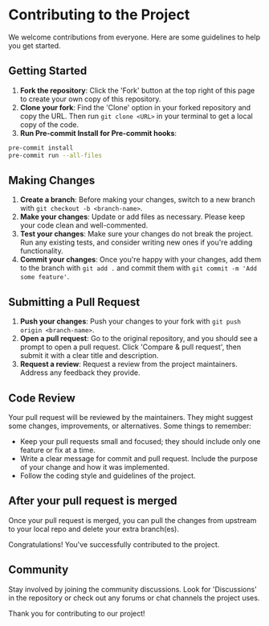 # Contributing to the Project

We welcome contributions from everyone. Here are some guidelines to help you get started.

## Getting Started

1. **Fork the repository**: Click the 'Fork' button at the top right of this page to create your own copy of this repository.
2. **Clone your fork**: Find the 'Clone' option in your forked repository and copy the URL. Then run `git clone <URL>` in your terminal to get a local copy of the code.
3. **Run Pre-commit Install for Pre-commit hooks**: 
```bash
pre-commit install
pre-commit run --all-files
```

## Making Changes

1. **Create a branch**: Before making your changes, switch to a new branch with `git checkout -b <branch-name>`.
2. **Make your changes**: Update or add files as necessary. Please keep your code clean and well-commented.
3. **Test your changes**: Make sure your changes do not break the project. Run any existing tests, and consider writing new ones if you're adding functionality.
4. **Commit your changes**: Once you're happy with your changes, add them to the branch with `git add .` and commit them with `git commit -m 'Add some feature'`.

## Submitting a Pull Request

1. **Push your changes**: Push your changes to your fork with `git push origin <branch-name>`.
2. **Open a pull request**: Go to the original repository, and you should see a prompt to open a pull request. Click 'Compare & pull request', then submit it with a clear title and description.
3. **Request a review**: Request a review from the project maintainers. Address any feedback they provide.

## Code Review

Your pull request will be reviewed by the maintainers. They might suggest some changes, improvements, or alternatives. Some things to remember:

- Keep your pull requests small and focused; they should include only one feature or fix at a time.
- Write a clear message for commit and pull request. Include the purpose of your change and how it was implemented.
- Follow the coding style and guidelines of the project.

## After your pull request is merged

Once your pull request is merged, you can pull the changes from upstream to your local repo and delete your extra branch(es).

Congratulations! You've successfully contributed to the project.

## Community

Stay involved by joining the community discussions. Look for 'Discussions' in the repository or check out any forums or chat channels the project uses.

Thank you for contributing to our project!
